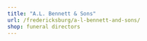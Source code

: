 ```yaml
---
title: "A.L. Bennett & Sons"
url: /fredericksburg/a-l-bennett-and-sons/
shop: funeral directors
---
```


